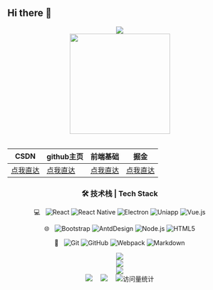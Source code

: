 ## Hi there 👋

<!--
**lijinhai255/lijinhai255** is a ✨ _special_ ✨ repository because its `README.md` (this file) appears on your GitHub profile.

Here are some ideas to get you started:


- 🔭 I’m currently working on ...
- 🌱 I’m currently learning ...
- 👯 I’m looking to collaborate on ...
- 🤔 I’m looking for help with ...
- 💬 Ask me about ...
- 📫 How to reach me: ...
- 😄 Pronouns: ...
- ⚡ Fun fact: ...
-->
<div align="center">
  <div>
    <a href="https://blog.sunguoqi.com/">
      <img src="https://readme-typing-svg.demolab.com?font=Fira+Code&pause=1000&width=435&lines=console.log(%22Hello%2C%20World%22);金海同学祝您今天愉快!&center=true&size=27" />
    </a>
  </div>
   <!-- knock code pictures 敲代码的图片 -->
  <picture>
    <source media="(prefers-color-scheme: dark)" srcset="https://cdn.jsdelivr.net/gh/sun0225SUN/sun0225SUN/assets/images/coding.gif" />
    <source media="(prefers-color-scheme: light)" srcset="https://cdn.jsdelivr.net/gh/sun0225SUN/sun0225SUN/assets/images/developer.svg" height="225px" />
    <img src="https://cdn.jsdelivr.net/gh/sun0225SUN/sun0225SUN/assets/images/coding.gif" />
  </picture>
    <!-- for beauty 留个空行好看点 -->
  <div>&nbsp;</div>


|  CSDN   | github主页  | 前端基础 | 掘金 |
|  ----  | ---- | --- | --- |
| [点我直达](https://smileyqp.blog.csdn.net/) | [点我直达](https://smileyqp.github.io/)|[点我直达](https://smileyqp.github.io/frontend_book/)| [点我直达](https://juejin.cn/user/993614243312840)|

### 🛠 技术栈 | Tech Stack
 💻 &#160; 
![React](https://img.shields.io/badge/-React-333333?style=flat&logo=React&logoColor=007396)
![React Native](https://img.shields.io/badge/-ReactNative-333333?style=flat&logo=React&logoColor=007396)
![Electron](https://img.shields.io/badge/-Electron-333333?style=flat&logo=electron&logoColor=FF4800)
![Uniapp](https://img.shields.io/badge/-Uniapp-333333?style=flat&logo=uniapp&logoColor=FF4800)
![Vue.js](https://img.shields.io/badge/-VueJS-333333?style=flat&logo=Vue.js)

 🌐 &#160;
![Bootstrap](https://img.shields.io/badge/-Bootstrap-333333?style=flat&logo=bootstrap&logoColor=563D7C)
![AntdDesign](https://img.shields.io/badge/-AntdDesign-333333?style=flat&logo=AntdDesign)
![Node.js](https://img.shields.io/badge/-Node.js-333333?style=flat&logo=node.js)
![HTML5](https://img.shields.io/badge/-HTML5-333333?style=flat&logo=HTML5)

 🔧 &#160;
![Git](https://img.shields.io/badge/-Git-333333?style=flat&logo=git)
![GitHub](https://img.shields.io/badge/-GitHub-333333?style=flat&logo=github)
![Webpack](https://img.shields.io/badge/-Webpack-333333?style=flat&logo=Webpack)
![Markdown](https://img.shields.io/badge/-Markdown-333333?style=flat&logo=markdown)


  <!-- profile logo 个人资料徽标 -->
<div align="center"> <img src="https://profile-counter.glitch.me/QInzhengk/count.svg" /> </div>
<div align="center"> <img src="https://github-readme-stats.vercel.app/api?username=lijinhai255&show_icons=true&theme=transparent" /> </div>
<div align="center"> <img src="https://github-readme-stats.vercel.app/api/top-langs/?username=lijinhai255&layout=compact&theme=tokyonight" /> </div>
<div align="center">
  <a href="https://lijinhai255.github.io/font-end-nodes/"><img src="https://img.shields.io/badge/Website-博客-blue" /></a>&emsp;
  <a href="https://github.com/lijinhai255/font-end-nodes/wechat_favicon.png"><img src="https://img.shields.io/badge/WeChat-微信-07c160" /></a>&emsp;
<!--   <a href="https://blog.csdn.net/qq_45832050?type=blog"><img src="https://img.shields.io/badge/CSDN-论坛-c32136" /></a>&emsp;
  <a href="https://www.zhihu.com/people/qin-zheng-kai-89"><img src="https://img.shields.io/badge/Zhihu-知乎-blue" /></a>&emsp; -->
  <!-- visitor statistics logo 访问量统计徽标 -->
  <img src="https://komarev.com/ghpvc/?username=lijinhai255&label=Views&color=0e75b6&style=flat" alt="访问量统计" />
</div>

</div>

